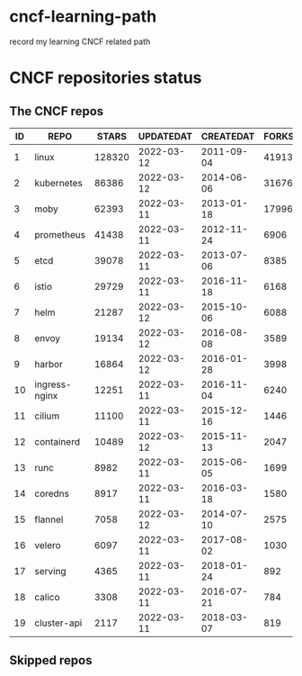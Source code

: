 # cncf-learning-path
record my learning CNCF related path

# CNCF repositories status
<!--START_SECTION:github_repos-->
## The CNCF repos
| ID |     REPO      | STARS  | UPDATEDAT  | CREATEDAT  | FORKSCOUNT |
|----|---------------|--------|------------|------------|------------|
|  1 | linux         | 128320 | 2022-03-12 | 2011-09-04 |      41913 |
|  2 | kubernetes    |  86386 | 2022-03-12 | 2014-06-06 |      31676 |
|  3 | moby          |  62393 | 2022-03-11 | 2013-01-18 |      17996 |
|  4 | prometheus    |  41438 | 2022-03-11 | 2012-11-24 |       6906 |
|  5 | etcd          |  39078 | 2022-03-11 | 2013-07-06 |       8385 |
|  6 | istio         |  29729 | 2022-03-11 | 2016-11-18 |       6168 |
|  7 | helm          |  21287 | 2022-03-12 | 2015-10-06 |       6088 |
|  8 | envoy         |  19134 | 2022-03-12 | 2016-08-08 |       3589 |
|  9 | harbor        |  16864 | 2022-03-12 | 2016-01-28 |       3998 |
| 10 | ingress-nginx |  12251 | 2022-03-11 | 2016-11-04 |       6240 |
| 11 | cilium        |  11100 | 2022-03-11 | 2015-12-16 |       1446 |
| 12 | containerd    |  10489 | 2022-03-12 | 2015-11-13 |       2047 |
| 13 | runc          |   8982 | 2022-03-11 | 2015-06-05 |       1699 |
| 14 | coredns       |   8917 | 2022-03-11 | 2016-03-18 |       1580 |
| 15 | flannel       |   7058 | 2022-03-12 | 2014-07-10 |       2575 |
| 16 | velero        |   6097 | 2022-03-11 | 2017-08-02 |       1030 |
| 17 | serving       |   4365 | 2022-03-11 | 2018-01-24 |        892 |
| 18 | calico        |   3308 | 2022-03-11 | 2016-07-21 |        784 |
| 19 | cluster-api   |   2117 | 2022-03-11 | 2018-03-07 |        819 |



## Skipped repos
<!--END_SECTION:github_repos-->
